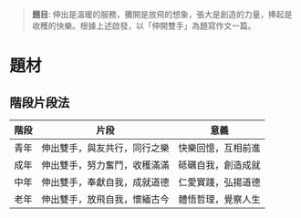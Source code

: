 > **題目**:
> 伸出是溫暖的服務，攤開是放飛的想象，張大是創造的力量，捧起是收穫的快樂。根據上述啟發，以「伸開雙手」為題寫作文一篇。

# 題材
## 階段片段法
| 階段 | 片段 | 意義 |
| :--: | :--:| :--: |
| 青年 | 伸出雙手，與友共行，同行之樂 | 快樂回憶，互相前進 |
| 成年 | 伸出雙手，努力奮鬥，收穫滿滿 | 砥礪自我，創造成就 |
| 中年 | 伸出雙手，奉獻自我，成就道德 | 仁愛實踐，弘揚道德 |
| 老年 | 伸出雙手，放飛自我，懷緬古今 | 體悟哲理，覺察人生 |
